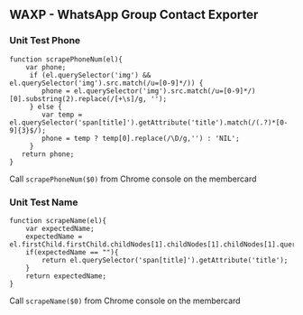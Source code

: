 ## WAXP - WhatsApp Group Contact Exporter

### Unit Test Phone

```
function scrapePhoneNum(el){
    var phone;
     if (el.querySelector('img') && el.querySelector('img').src.match(/u=[0-9]*/)) {
        phone = el.querySelector('img').src.match(/u=[0-9]*/)[0].substring(2).replace(/[+\s]/g, '');
     } else {
        var temp = el.querySelector('span[title]').getAttribute('title').match(/(.?)*[0-9]{3}$/);
        phone = temp ? temp[0].replace(/\D/g,'') : 'NIL';
     }
   return phone;
}
```

Call `scrapePhoneNum($0)` from Chrome console on the membercard

### Unit Test Name
```
function scrapeName(el){
    var expectedName;
    expectedName = el.firstChild.firstChild.childNodes[1].childNodes[1].childNodes[1].querySelector('span').innerText;
    if(expectedName == ""){
        return el.querySelector('span[title]').getAttribute('title');
    }
    return expectedName;
}
```
Call `scrapeName($0)` from Chrome console on the membercard
